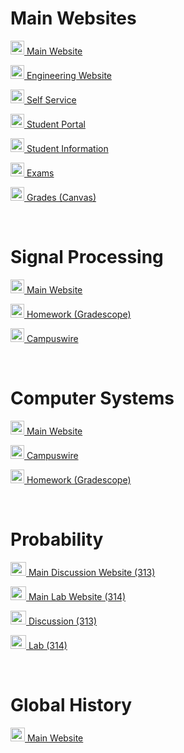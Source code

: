 # Main Websites
<p><img src="https://cdn.vox-cdn.com/thumbor/FGgViEqt2ML--Uxw1Pu6Gw4rV8o=/0x0:800x400/1200x800/filters:focal(336x136:464x264)/cdn.vox-cdn.com/uploads/chorus_image/image/56187479/DHNkdRfXoAEp2VD.0.jpg" width="22" height="22"><a href="https://illinois.edu/" target="_blank"> Main Website</a></p>
<p><img src="https://cdn.vox-cdn.com/thumbor/FGgViEqt2ML--Uxw1Pu6Gw4rV8o=/0x0:800x400/1200x800/filters:focal(336x136:464x264)/cdn.vox-cdn.com/uploads/chorus_image/image/56187479/DHNkdRfXoAEp2VD.0.jpg" width="22" height="22"><a href="https://grainger.illinois.edu/" target="_blank"> Engineering Website</a></p>
<p><img src="https://cdn.vox-cdn.com/thumbor/FGgViEqt2ML--Uxw1Pu6Gw4rV8o=/0x0:800x400/1200x800/filters:focal(336x136:464x264)/cdn.vox-cdn.com/uploads/chorus_image/image/56187479/DHNkdRfXoAEp2VD.0.jpg" width="22" height="22"><a href="https://apps.uillinois.edu/selfservice/" target="_blank"> Self Service</a></p>
<p><img src="https://cdn.vox-cdn.com/thumbor/FGgViEqt2ML--Uxw1Pu6Gw4rV8o=/0x0:800x400/1200x800/filters:focal(336x136:464x264)/cdn.vox-cdn.com/uploads/chorus_image/image/56187479/DHNkdRfXoAEp2VD.0.jpg" width="22" height="22"><a href="https://student.myillini.illinois.edu/" target="_blank"> Student Portal</a></p>
<p><img src="https://cdn.vox-cdn.com/thumbor/FGgViEqt2ML--Uxw1Pu6Gw4rV8o=/0x0:800x400/1200x800/filters:focal(336x136:464x264)/cdn.vox-cdn.com/uploads/chorus_image/image/56187479/DHNkdRfXoAEp2VD.0.jpg" width="22" height="22"><a href="https://my.ece.illinois.edu/" target="_blank"> Student Information</a></p>
<p><img src="https://cdn.vox-cdn.com/thumbor/FGgViEqt2ML--Uxw1Pu6Gw4rV8o=/0x0:800x400/1200x800/filters:focal(336x136:464x264)/cdn.vox-cdn.com/uploads/chorus_image/image/56187479/DHNkdRfXoAEp2VD.0.jpg" width="22" height="22"><a href="https://cbtf.engr.illinois.edu/sched/user/979886" target="_blank"> Exams</a></p>
<p><img src="https://cdn.vox-cdn.com/thumbor/FGgViEqt2ML--Uxw1Pu6Gw4rV8o=/0x0:800x400/1200x800/filters:focal(336x136:464x264)/cdn.vox-cdn.com/uploads/chorus_image/image/56187479/DHNkdRfXoAEp2VD.0.jpg" width="22" height="22"><a href="https://canvas.illinois.edu/" target="_blank"> Grades (Canvas)</a></p>

<br>

# Signal Processing
<p><img src="https://static.vecteezy.com/system/resources/previews/000/450/681/original/satellite-dish-vector-icon.jpg" width="22" height="22"><a href="https://courses.engr.illinois.edu/ece210/fa2021/" target="_blank"> Main Website</a></p>
<p><img src="https://static.vecteezy.com/system/resources/previews/000/450/681/original/satellite-dish-vector-icon.jpg" width="22" height="22"><a href="https://www.gradescope.com/" target="_blank"> Homework (Gradescope)</a></p>
<p><img src="https://static.vecteezy.com/system/resources/previews/000/450/681/original/satellite-dish-vector-icon.jpg" width="22" height="22"><a href="https://campuswire.com/c/GD8A46E03/feed" target="_blank"> Campuswire</a></p>

<br>

# Computer Systems
<p><img src="https://images.vexels.com/media/users/3/157318/isolated/lists/2782b0b66efa5815b12c9c637322aff3-desktop-computer-icon-computer.png" width="22" height="22"><a href="https://wiki.illinois.edu/wiki/display/ece220/" target="_blank"> Main Website</a></p>
<p><img src="https://images.vexels.com/media/users/3/157318/isolated/lists/2782b0b66efa5815b12c9c637322aff3-desktop-computer-icon-computer.png" width="22" height="22"><a href="https://campuswire.com/c/G7EDB5F69/feed" target="_blank"> Campuswire</a></p>
<p><img src="https://images.vexels.com/media/users/3/157318/isolated/lists/2782b0b66efa5815b12c9c637322aff3-desktop-computer-icon-computer.png" width="22" height="22"><a href="https://www.gradescope.com/" target="_blank"> Homework (Gradescope)</a></p>

<br>

# Probability
<p><img src="https://www.edplace.com/userfiles/image/Spinner8nums.png" width="25" height="22"><a href="https://courses.grainger.illinois.edu/ece313/fa2021/" target="_blank"> Main Discussion Website (313)</a></p>
<p><img src="https://www.edplace.com/userfiles/image/Spinner8nums.png" width="25" height="22"><a href="https://courses.engr.illinois.edu/ece314/fa2021/" target="_blank"> Main Lab Website (314)</a></p>
<p><img src="https://www.edplace.com/userfiles/image/Spinner8nums.png" width="25" height="22"><a href="https://campuswire.com/c/G5E3E23EA/feed" target="_blank"> Discussion (313)</a></p>
<p><img src="https://www.edplace.com/userfiles/image/Spinner8nums.png" width="25" height="22"><a href="https://campuswire.com/c/G98F9C1D3/feed" target="_blank"> Lab (314)</a></p>

<br>

# Global History
<p><img src="http://dreamicus.com/data/earth/earth-07.jpg" width="23" height="22"><a href="https://compass2g.illinois.edu/webapps/blackboard/content/listContent.jsp?course_id=_59461_1&content_id=_5365215_1" target="_blank"> Main Website</a></p>

<br>
<br>
<br>
<br>
<br>
<br>
